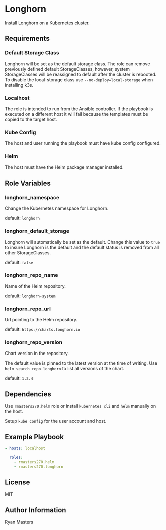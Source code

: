 # Longhorn

Install Longhorn on a Kubernetes cluster.

## Requirements

### Default Storage Class

Longhorn will be set as the default storage class. The role can remove previously defined default StorageClasses, however, system StorageClasses will be reassigned to default after the cluster is rebooted.  To disable the local-storage class use `--no-deploy=local-storage` when installing k3s.

### Localhost

The role is intended to run from the Ansible controller.  If the playbook is executed on a different host it will fail because the templates must be copied to the target host.

### Kube Config

The host and user running the playbook must have kube config configured.

### Helm

The host must have the Helm package manager installed.

## Role Variables

### longhorn_namespace

Change the Kubernetes namespace for Longhorn.

default: `longhorn`

### longhorn_default_storage

Longhorn will automatically be set as the default.  Change this value to `true` to insure Longhorn is the default and the default status is removed from all other StorageClasses.

default: `false`

### longhorn_repo_name

Name of the Helm repository.

default: `longhorn-system`

### longhorn_repo_url

Url pointing to the Helm repository.

default: `https://charts.longhorn.io`

### longhorn_repo_version

Chart version in the repository.

The default value is pinned to the latest version at the time of writing.  Use `helm search repo longhorn` to list all versions of the chart.

default: `1.2.4`

## Dependencies

Use `rmasters270.helm` role or install `kubernetes cli` and `helm` manually on the host.

Setup `kube config` for the user account and host.

## Example Playbook

```yaml
- hosts: localhost

  roles:
    - rmasters270.helm
    - rmasters270.longhorn
```

## License

MIT

## Author Information

Ryan Masters
